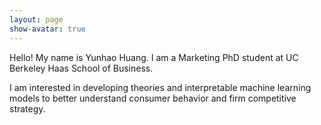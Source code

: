 ```yaml
---
layout: page
show-avatar: true
---
```


Hello! My name is Yunhao Huang. I am a Marketing PhD student at UC Berkeley Haas School of Business. 

I am interested in developing theories and interpretable machine learning models to better understand consumer behavior and firm competitive strategy. 
